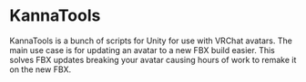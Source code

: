 # KannaTools
KannaTools is a bunch of scripts for Unity for use with VRChat avatars. The main use case is for updating an avatar to a new FBX build easier. This solves FBX updates breaking your avatar causing hours of work to remake it on the new FBX.
